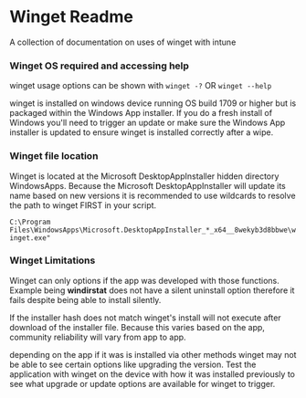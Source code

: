 # Winget Readme

A collection of documentation on uses of winget with intune

### Winget OS required and accessing help

winget usage options can be shown with `winget -?` OR `winget --help`

winget is installed on windows device running OS build 1709 or higher but is packaged within
the Windows App installer. If you do a fresh install of Windows you'll need to trigger an update
or make sure the Windows App installer is updated to ensure winget is installed correctly after
a wipe.

### Winget file location

Winget is located at the Microsoft DesktopAppInstaller hidden directory WindowsApps.
Because the Microsoft DesktopAppInstaller will update its name based on new versions
it is recommended to use wildcards to resolve the path to winget FIRST in your script.

`C:\Program Files\WindowsApps\Microsoft.DesktopAppInstaller_*_x64__8wekyb3d8bbwe\winget.exe"`

### Winget Limitations

Winget can only options if the app was developed with those functions. Example being 
**windirstat** does not have a silent uninstall option therefore it fails despite 
being able to install silently. 

If the installer hash does not match winget's install will not execute after download of 
the installer file. Because this varies based on the app, community reliability will vary
from app to app. 

depending on the app if it was is installed via other methods winget may not be able to see
certain options like upgrading the version. Test the application with winget on the device
with how it was installed previously to see what upgrade or update options are available
for winget to trigger. 